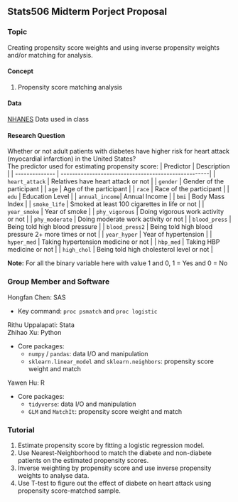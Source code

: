 ## Stats506 Midterm Porject Proposal

### Topic
Creating propensity score weights and using inverse propensity weights and/or matching for analysis.

#### Concept
1. Propensity score matching analysis
   
#### Data
[NHANES](https://www.cdc.gov/nchs/nhanes/index.htm) Data used in class

#### Research Question
Whether or not adult patients with diabetes have higher risk for heart attack (myocardial infarction) in the United States?  
The predictor used for estimating propensity score: 
| Predictor      | Description                                         |
| -------------- | ----------------------------------------------------|
| `heart_attack` | Relatives have heart attack or not                  |
| `gender`       | Gender of the participant                           |
| `age`          | Age of the participant                              |
| `race`         | Race of the participant                             |
| `edu`          | Education Level                                     | 
| `annual_income`| Annual Income                                       | 
| `bmi`          | Body Mass Index                                     |
| `smoke_life`   | Smoked at least 100 cigarettes in life or not       |
| `year_smoke`   | Year of smoke                                       |
| `phy_vigorous` | Doing vigorous work activity or not                 | 
| `phy_moderate` | Doing moderate work activity or not                 |
| `blood_press`  | Being told high blood pressure                      | 
| `blood_press2` | Being told high blood pressure 2+ more times or not |
| `year_hyper`   | Year of hypertension                                | 
| `hyper_med`    | Taking hypertension medicine or not                 |
| `hbp_med`      | Taking HBP medicine or not                          | 
| `high_chol`    | Being told high cholesterol level or not            |

**Note:** For all the binary variable here with value 1 and 0, 1 = Yes and 0 = No


### Group Member and Software
Hongfan Chen: SAS  
- Key command: `proc psmatch` and `proc logistic`
  
Rithu Uppalapati: Stata  
Zhihao Xu: Python
- Core packages: 
    - `numpy` / `pandas`: data I/O and manipulation  
    - `sklearn.linear_model` and `sklearn.neighbors`: propensity score weight and match  

Yawen Hu: R
- Core packages: 
    - `tidyverse`: data I/O and manipulation  
    - `GLM` and `MatchIt`: propensity score weight and match 

### Tutorial
1. Estimate propensity score by fitting a logistic regression model.
2. Use Nearest-Neighborhood to match the diabete and non-diabete patients on the estimated propensity scores.
3. Inverse weighting by propensity score and use inverse propensity weights to analyse data.
4. Use T-test to figure out the effect of diabete on heart attack using propensity score-matched sample.